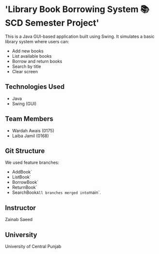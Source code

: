# 'Library Book Borrowing System 📚 SCD Semester Project'

This is a Java GUI-based application built using Swing. It simulates a basic library system where users can:

- Add new books
- List available books
- Borrow and return books
- Search by title
- Clear screen

## Technologies Used
- Java
- Swing (GUI)

## Team Members
- Wardah Awais (0175)
- Laiba Jamil (0168)

## Git Structure
We used feature branches:
- AddBook`
- ListBook`
- BorrowBook`
- ReturnBook`
- SearchBook`
All branches merged into `main`.

## Instructor
Zainab Saeed

## University
University of Central Punjab
